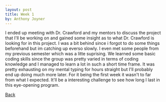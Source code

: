 ```yaml
---
layout: post
title: Week 1
by: Anthony Joyner
---
```


I ended up meeting with Dr. Crawford and my mentors to discuss the project 
that I'll be working on and gained some insight as to what Dr. Crawford is looking for 
in this project. I was a bit behind since i forgot to do some things beforehand but
im catching up everso slowly. I even met some people from my previous semester which
was a litte suprising. We learned some basic coding skills since the group was
pretty varied in terms of coding knowledge and I managed to learn a lot in such a short
time frame. It was pretty exhausting on my mental typing for hours straight but I'll
probably end up doing much more later. For it being the first week it wasn't to
far from what I expected. It'll be a interesting challenge to see how long I last in this 
eye-opening program. 

[Back](./)
